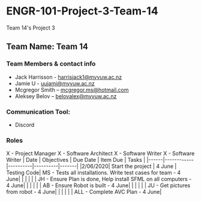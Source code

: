 # ENGR-101-Project-3-Team-14
Team 14's Project 3

## Team Name: Team 14

### Team Members & contact info
- Jack Harrisson - harrisjack1@myvuw.ac.nz
- Jamie U - uujami@myvuw.ac.nz
- Mcgregor Smith – mcgregor.ms@hotmail.com
- Aleksey Belov – belovalex@myvuw.ac.nz

### Communication Tool:
- Discord

### Roles

X - Project Manager
X - Software Architect
X - Software Writer
X - Software Writer
| Date | Objectives | Due Date | Item Due | Tasks |
|------|------------|----------|----------|-------|
|2/06/2020| Start the project | 4 June | Testing Code| MS - Tests all installations. Write test cases for team  - 4 June|
|      |            |          |          | JH - Ensure Plan is done, Help install SFML on all computers - 4 June| 
|      |            |          |          | AB - Ensure Robot is built - 4 June|
|      |            |          |          | JU - Get pictures from robot - 4 June|
|      |            |          |          | ALL - Complete AVC Plan - 4 June|
